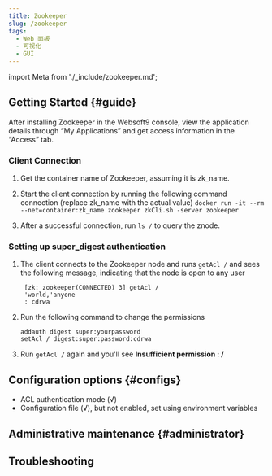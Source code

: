```yaml
---
title: Zookeeper
slug: /zookeeper
tags:
  - Web 面板
  - 可视化
  - GUI
---
```


import Meta from './\_include/zookeeper.md';

<Meta name="meta" />

## Getting Started {#guide}

After installing Zookeeper in the Websoft9 console, view the application details through “My Applications” and get access information in the “Access” tab.

### Client Connection

1. Get the container name of Zookeeper, assuming it is zk_name.

2. Start the client connection by running the following command connection (replace zk_name with the actual value)
   `docker run -it --rm --net=container:zk_name zookeeper zkCli.sh -server zookeeper`

3. After a successful connection, run `ls /` to query the znode.

### Setting up super_digest authentication

1. The client connects to the Zookeeper node and runs `getAcl /` and sees the following message, indicating that the node is open to any user

   ```
    [zk: zookeeper(CONNECTED) 3] getAcl /
    'world,'anyone
    : cdrwa
   ```

2. Run the following command to change the permissions

   ```
   addauth digest super:yourpassword
   setAcl / digest:super:password:cdrwa
   ```

3. Run `getAcl /` again and you'll see **Insufficient permission : /**

## Configuration options {#configs}

- ACL authentication mode (√)
- Configuration file (√), but not enabled, set using environment variables

## Administrative maintenance {#administrator}

## Troubleshooting
